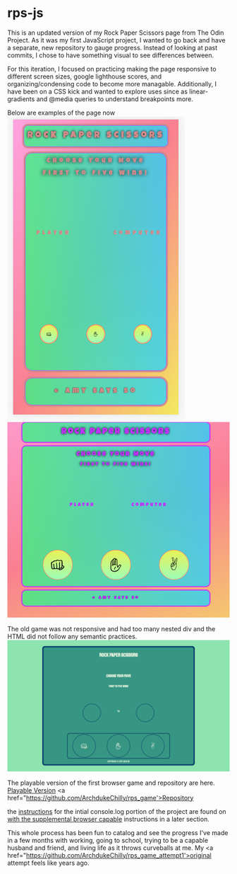 # rps-js

This is an updated version of my Rock Paper Scissors page from The Odin Project. As it was my first JavaScript project, I wanted to go back and have a separate, new repository to gauge progress. Instead of looking at past commits, I chose to have something visual to see differences between.

For this iteration, I focused on practicing making the page responsive to different screen sizes, google lighthouse scores, and organizing/condensing code to become more managable. Additionally, I have been on a CSS kick and wanted to explore uses since as linear-gradients and @media queries to understand breakpoints more.

Below are examples of the page now
![Image of game in mobile](rps-js-phone.png)
![Image of game in browser](rps-js.png)


The old game was not responsive and had too many nested div and the HTML did not follow any semantic practices.
![Image of original game](rps_game.png)

The playable version of the first browser game and repository are here.
<a href="https://archdukechilly.github.io/rps_game/">Playable Version</a>
<a href="https://github.com/ArchdukeChilly/rps_game'>Repository</a>


the <a href="https://www.theodinproject.com/paths/foundations/courses/foundations/lessons/rock-paper-scissors">instructions</a> for the intial console.log portion of the project are found on <a href="http://www.theodinproject.com"> with the supplemental <a href="https://www.theodinproject.com/paths/foundations/courses/foundations/lessons/revisiting-rock-paper-scissors"> browser capable</a> instructions in a later section.

This whole process has been fun to catalog and see the progress I've made in a few months with working, going to school, trying to be a capable husband and friend, and living life as it throws curveballs at me. My <a href="https://github.com/ArchdukeChilly/rps_game_attempt1'>original attempt</a> feels like years ago.
